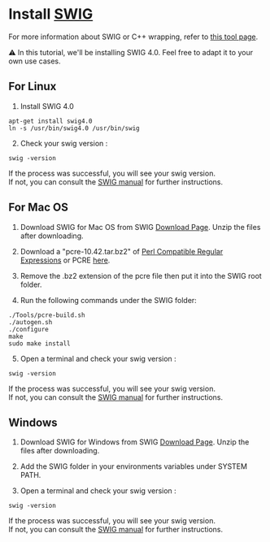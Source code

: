 # Install [SWIG](https://www.swig.org/)

For more information about SWIG or C++ wrapping, refer to [this tool page](../Tools/ToolSwig.md).  
  
⚠️ In this tutorial, we'll be installing SWIG 4.0. Feel free to adapt it to your own use cases.


## For Linux
1. Install SWIG 4.0
```
apt-get install swig4.0
ln -s /usr/bin/swig4.0 /usr/bin/swig
```

2. Check your swig version :
```
swig -version
```
If the process was successful, you will see your swig version.  
If not, you can consult the [SWIG manual](https://www.swig.org/Doc4.0/SWIGDocumentation.html#Preface_installation) for further instructions.


## For Mac OS
1. Download SWIG for Mac OS from SWIG [Download Page](https://sourceforge.net/projects/swig/files/swig/swig-4.0.2/). Unzip the files after downloading.

2. Download a "pcre-10.42.tar.bz2" of [Perl Compatible Regular Expressions](https://www.pcre.org/) or PCRE [here](https://github.com/PCRE2Project/pcre2/releases).

3. Remove the .bz2 extension of the pcre file then put it into the SWIG root folder.

4. Run the following commands under the SWIG folder:
```
./Tools/pcre-build.sh
./autogen.sh
./configure
make
sudo make install
```

5. Open a terminal and check your swig version :
```
swig -version
```
If the process was successful, you will see your swig version.  
If not, you can consult the [SWIG manual](https://www.swig.org/Doc4.0/SWIGDocumentation.html#Preface_installation) for further instructions.


## Windows
1. Download SWIG for Windows from SWIG [Download Page](https://sourceforge.net/projects/swig/files/swigwin/swigwin-4.0.2/). Unzip the files after downloading.

2. Add the SWIG folder in your environments variables under SYSTEM PATH.

3. Open a terminal and check your swig version :
```
swig -version
```
If the process was successful, you will see your swig version.  
If not, you can consult the [SWIG manual](https://www.swig.org/Doc4.0/SWIGDocumentation.pdf#file%3A///home/william/swig/github/swig/Doc/Manual/SWIGDocumentation.html%23Windows) for further instructions.
